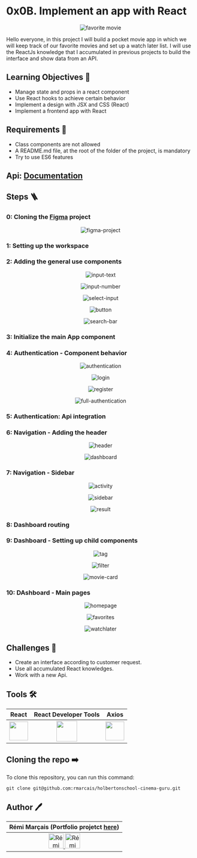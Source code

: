 # 0x0B. Implement an app with React

<p align="center">
<img src="https://i.imgflip.com/4540o9.jpg" alt="favorite movie">
</p>

Hello everyone, in this project I will build a pocket movie app in which we will keep track of our favorite movies and set up a watch later list. I will use the ReactJs knowledge that I accumulated in previous projects to build the interface and show data from an API.

## Learning Objectives 🎯

- Manage state and props in a react component
- Use React hooks to achieve certain behavior
- Implement a design with JSX and CSS (React)
- Implement a frontend app with React

## Requirements 📝

- Class components are not allowed
- A README.md file, at the root of the folder of the project, is mandatory
- Try to use ES6 features

## Api: [Documentation](./routes/README.md)

## Steps 🪜

### **0: Cloning the [Figma](https://intranet.hbtn.io/rltoken/y6fbJw-Sx3qLJdU1jYbuVw) project**

<p align="center">
<img src="./images/figma.png" alt="figma-project">
</p>

### **1: Setting up the workspace**

### **2: Adding the general use components**

<p align="center">
<img src="./images/input-text.gif" alt="input-text">
</p>

<p align="center">
<img src="./images/input-number.gif" alt="input-number">
</p>

<p align="center">
<img src="./images/select-input.gif" alt="select-input">
</p>

<p align="center">
<img src="./images/button.gif" alt="button">
</p>

<p align="center">
<img src="./images/search-bar.gif" alt="search-bar">
</p>

### **3: Initialize the main App component**

### **4: Authentication - Component behavior**

<p align="center">
<img src="./images/authentication.gif" alt="authentication">
</p>

<p align="center">
<img src="./images/login.png" alt="login">
</p>

<p align="center">
<img src="./images/register.png" alt="register">
</p>

<p align="center">
<img src="./images/full-authentication.gif" alt="full-authentication">
</p>

### **5: Authentication: Api integration**

### **6: Navigation - Adding the header**

<p align="center">
<img src="./images/header.png" alt="header">
</p>

<p align="center">
<img src="./images/dashboard.png" alt="dashboard">
</p>

### **7: Navigation - Sidebar**

<p align="center">
<img src="./images/activity.png" alt="activity">
</p>

<p align="center">
<img src="./images/sidebar.gif" alt="sidebar">
</p>

<p align="center">
<img src="./images/result.gif" alt="result">
</p>

### **8: Dashboard routing**

### **9: Dashboard - Setting up child components**

<p align="center">
<img src="./images/tag.gif" alt="tag">
</p>

<p align="center">
<img src="./images/filter.gif" alt="filter">
</p>

<p align="center">
<img src="./images/movie-card.gif" alt="movie-card">
</p>

### **10: DAshboard - Main pages**

<p align="center">
<img src="./images/homepage.gif" alt="homepage">
</p>

<p align="center">
<img src="./images/favorites.gif" alt="favorites">
</p>

<p align="center">
<img src="./images/watchlater.gif" alt="watchlater">
</p>

## Challenges 💪

- Create an interface according to customer request.
- Use all accumulated React knowledges.
- Work with a new Api.

## Tools 🛠️

| React | React Developer Tools | Axios |
|:---:|:---:|:---:|
| <img width="50" height="50" src="https://blog.octo.com/wp-content/uploads/2015/12/react-logo-1000-transparent.png"> | <img width="55" height="55" src="https://lh3.googleusercontent.com/TNijZW_Gp9MZ3eqXkve0YWDEiHV-a2IpSpD6IJzrV3Y76GJcLEyzX2regTLemXzBHbHVqkKuxnnWDT34Cp4sNh-Y=w128-h128-e365-rj-sc0x00ffffff"> | <img height="50" src="https://encrypted-tbn0.gstatic.com/images?q=tbn:ANd9GcRyAR683MbFwwkdA31UOEYe2SFe-0VpvpkbHw&usqp=CAU"> |

## Cloning the repo ➡️

To clone this repository, you can run this command:
```
git clone git@github.com:rmarcais/holbertonschool-cinema-guru.git
```

## Author 🖊️

| Rémi Marçais (Portfolio projetct [here](https://github.com/rmarcais/Portfolio_project_Motiv)) |
|:---:|
| <a href="https://www.linkedin.com/in/r%C3%A9mi-mar%C3%A7ais-274a4421a/"> <img alt="Rémi Marçais Linkedin" width="40px" src="https://cdn-icons-png.flaticon.com/512/174/174857.png"> <a href="https://github.com/rmarcais"> <img alt="Rémi Marçais Github" width="40px" src="https://cdn-icons-png.flaticon.com/512/25/25231.png"> |